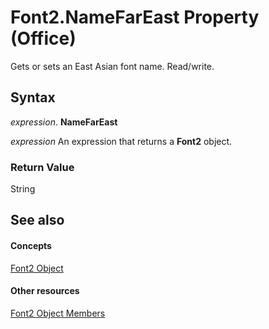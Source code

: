 
# Font2.NameFarEast Property (Office)

Gets or sets an East Asian font name. Read/write.


## Syntax

 _expression_. **NameFarEast**

 _expression_ An expression that returns a **Font2** object.


### Return Value

String


## See also


#### Concepts


[Font2 Object](8e892c52-56d9-72bd-2893-b15a17cd59ae.md)
#### Other resources


[Font2 Object Members](8c91a433-b474-486a-4c03-eb9f7b44ecb0.md)
